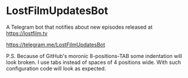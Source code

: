 # LostFilmUpdatesBot
A Telegram bot that notifies about new episodes released at  https://lostfilm.tv

https://telegram.me/LostFilmUpdatesBot

P.S. Because of GitHub's moronic 8-positions-TAB some indentation will look broken.
     I use tabs instead of spaces of 4 positions wide. With such configuration code will look as expected.
